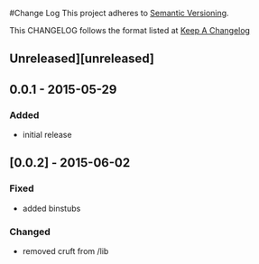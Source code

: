 #Change Log
This project adheres to [Semantic Versioning](http://semver.org/).

This CHANGELOG follows the format listed at [Keep A Changelog](http://keepachangelog.com/)

## Unreleased][unreleased]

## 0.0.1 - 2015-05-29

### Added
- initial release

## [0.0.2] - 2015-06-02

### Fixed
- added binstubs

### Changed
- removed cruft from /lib